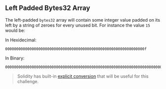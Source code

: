 ## Left Padded Bytes32 Array

The left-padded `bytes32` array will contain some integer value padded on its left by a string of zeroes for every unused bit. For instance the value `15` would be:

In Hexidecimal:
```
000000000000000000000000000000000000000000000000000000000000000f
```

In Binary:
```
0000000000000000000000000000000000000000000000000000000000000000000000000000000000000000000000000000000000000000000000000000000000000000000000000000000000000000000000000000000000000000000000000000000000000000000000000000000000000000000000000000000000001111
```

> Solidity has built-in [explicit conversion](https://solidity.readthedocs.io/en/v0.4.19/types.html#explicit-conversions) that will be useful for this challenge. 